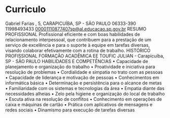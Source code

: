 # Curriculo

Gabriel Farias
, 5, CARAPICUÍBA, SP - SÃO PAULO 06333-390
11998493433 00001110877407sp@al.educacao.sp.gov.br
RESUMO PROFISSIONAL
Profissional eficiente e com boas habilidades de relacionamento interpessoal, que contribuem para a prestação de um serviço de excelência e para o suporte à equipe em tarefas diversas, visando colaborar efetivamente com a rotina de trabalho.
HISTÓRICO PROFISSIONAL
FORMAÇÃO ACADÊMICA
EE TOUFIC JULIAN - Carapicuíba, SP - SÃO PAULO
HABILIDADES E COMPETÊNCIAS
• Capacidade de planejamento e organização do trabalho
• Proatividade e iniciativa para resolução de problemas
• Cordialidade e simpatia no trato com as pessoas
• Capacidade de liderança e motivação de pessoas
• Conhecimentos em informática básica
• Determinação e persistência para o alcance de metas
• Familiaridade com os sistemas e tecnologias da área
• Empatia diante das necessidades alheias
• Zelo pela higiene e organização do local de trabalho
• Escuta ativa na resolução de conflitos
• Conhecimento em operações de caixa e máquinas de cartão
• Prática com aplicativos de mensagens e redes sociais
• Dinamismo para execução de tarefas diversas
